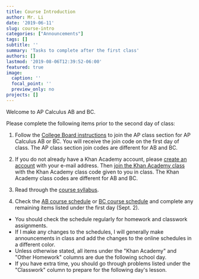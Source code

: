 ```yaml
---
title: Course Introduction
author: Mr. Li
date: '2019-06-11'
slug: course-intro
categories: ["Announcements"]
tags: []
subtitle: ''
summary: 'Tasks to complete after the first class'
authors: []
lastmod: '2019-08-06T12:39:52-06:00'
featured: true
image:
  caption: ''
  focal_point: ''
  preview_only: no
projects: []
---
```


Welcome to AP Calculus AB and BC. 

Please complete the following items prior to the second day of class:

1. Follow the [College Board instructions](https://collegeboard.org/joinapclass) to join the AP class section for AP Calculus AB or BC. You will receive the join code on the first day of class. The AP class section join codes are different for AB and BC.

2. If you do not already have a Khan Academy account, please [create an account](https://www.khanacademy.org/signup) with your e-mail address. Then [join the Khan Academy class](https://www.khanacademy.org/join) with the Khan Academy class code given to you in class. The Khan Academy class codes are different for AB and BC.

3. Read through the [course syllabus](/syllabus/).

4. Check the [AB course schedule](/ab/) or [BC course schedule](/bc/) and complete any remaining items listed under the first day (Sept. 2). 

  * You should check the schedule regularly for homework and classwork assignments.
  * If I make any changes to the schedules, I will generally make announcements in class and add the changes to the online schedules in a different color.
  * Unless otherwise stated, all items under the "Khan Academy" and "Other Homework" columns are due the following school day. 
  * If you have extra time, you should go through problems listed under the "Classwork" column to prepare for the following day's lesson.